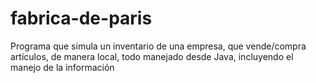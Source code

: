 # fabrica-de-paris
Programa que simula un inventario de una empresa, que vende/compra artículos, de manera local, todo manejado desde Java, incluyendo el manejo de la información
